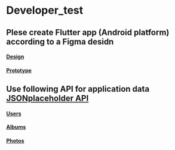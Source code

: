 # Developer_test
## Plese create Flutter app (Android platform) according to a Figma desidn 
#### [Design](https://www.figma.com/file/2bVcKXtciQcxeQvKuVeXLQ/Developer-Test?node-id=0%3A1)
#### [Prototype](https://www.figma.com/proto/2bVcKXtciQcxeQvKuVeXLQ/Developer-Test?node-id=5%3A165&scaling=min-zoom&page-id=0%3A1&starting-point-node-id=4%3A4)
## Use following API for application data [JSONplaceholder API](https://jsonplaceholder.typicode.com/)
#### [Users](https://jsonplaceholder.typicode.com/users)
#### [Albums](https://jsonplaceholder.typicode.com/albums)
#### [Photos](https://jsonplaceholder.typicode.com/photos)
